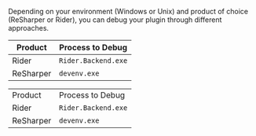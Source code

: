 [//]: # (title: Creating A Plugin)

<!-- Copyright 2000-2022 JetBrains s.r.o. and other contributors. Use of this source code is governed by the Apache 2.0 license that can be found in the LICENSE file. -->

Depending on your environment (Windows or Unix) and product of choice (ReSharper or Rider), you can debug your plugin through different approaches.

| Product   | Process to Debug    |
|-----------|---------------------|
| Rider     | `Rider.Backend.exe` |
| ReSharper | `devenv.exe`        |

<table header-style="top">
    <tr>
        <td>Product</td>
        <td>Process to Debug</td>
    </tr>
    <tr>
        <td>Rider</td>
        <td><code>Rider.Backend.exe</code></td>
    </tr>
    <tr>
        <td>ReSharper</td>
        <td><code>devenv.exe</code></td>
    </tr>
</table>
